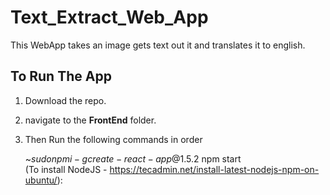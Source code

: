 # Text_Extract_Web_App
This WebApp takes an image gets text out it and translates it to english.   
## To Run The App  
1) Download the repo.
2) navigate to the **FrontEnd** folder.
3) Then Run the following commands in order 
   
   ~$sudo npm i -g create-react-app@1.5.2  
   ~$npm start  
  (To install NodeJS - https://tecadmin.net/install-latest-nodejs-npm-on-ubuntu/): 
